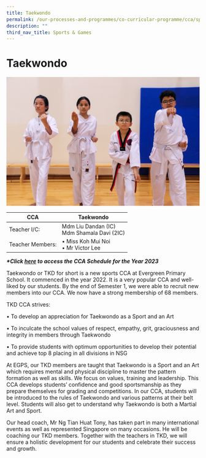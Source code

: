 ```yaml
---
title: Taekwondo
permalink: /our-processes-and-programmes/co-curricular-programme/cca/sports-n-games/taekwondo/
description: ""
third_nav_title: Sports & Games
---
```

# **Taekwondo**

![](/images/CCA%20Photos/img_3235.jpg)

| CCA   	| Taekwondo 	|
|---	|---	|
| Teacher I/C:   	| Mdm Liu Dandan (IC) <br> Mdm Shamala Davi (2IC)<br>	|
| Teacher Members:  	| • Miss Koh Mui Noi<br>• Mr Victor Lee	|



**_\*Click&nbsp;[here](https://docs.google.com/document/d/19yQQeYbcNUBPsW_j2nrgEeGdv8sUMdf_e79um_QsFDM/edit)&nbsp;to access the CCA Schedule for the Year 2023_**

Taekwondo or TKD for short is a new sports CCA at Evergreen Primary School. It commenced in the year 2022. It is a very popular CCA and well-liked by our students. By  the end of Semester 1, we were able to recruit new members into our CCA. We now have a strong membership of 68 members. 



TKD CCA strives:

•	To develop an appreciation for Taekwondo as a Sport and an Art 

•	To inculcate the school values of respect, empathy, grit, graciousness and integrity in members through Taekwondo

•	To provide students with optimum opportunities to develop their potential and achieve top 8 placing in all divisions in NSG

At EGPS, our TKD members are taught that Taekwondo is a Sport and an Art which requires  mental and physical discipline to master the  pattern formation as well as skills. We focus on values, training and leadership. This CCA develops students’ confidence and good sportsmanship as they prepare themselves for grading and competitions. In our CCA, students will be introduced to the rules of Taekwondo and various patterns at their belt level. Students will also get to understand why Taekwondo is both a Martial Art and Sport.

Our head coach, Mr Ng Tian Huat Tony, has taken part in many international events as well as represented Singapore on many occasions. He will be coaching our TKD members. Together with the teachers in TKD, we will ensure a holistic development for our students and celebrate their success and growth.